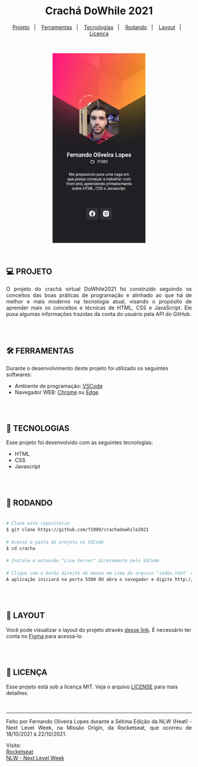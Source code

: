 <h1 align="center">
    Crachá DoWhile 2021
</h1>

<p align="center">
  <a href="#-projeto">Projeto</a>&nbsp;&nbsp;&nbsp;|&nbsp;&nbsp;&nbsp;
  <a href="#-ferramentas">Ferramentas</a>&nbsp;&nbsp;&nbsp;|&nbsp;&nbsp;&nbsp;
  <a href="#-tecnologias">Tecnologias</a>&nbsp;&nbsp;&nbsp;|&nbsp;&nbsp;&nbsp;
  <a href="#-rodando">Rodando</a>&nbsp;&nbsp;&nbsp;|&nbsp;&nbsp;&nbsp;
  <a href="#-layout">Layout</a>&nbsp;&nbsp;&nbsp;|&nbsp;&nbsp;&nbsp;
  <a href="#-licença">Licença</a>
</p>

<br/>

<p align="center">
    <img alt="Crachá DoWhile2021" src="images/layout.png" width="50%">
</p>

<br/>

## 💻 PROJETO

<p align="justify">
O projeto do crachá virtual DoWhile2021 foi construído seguindo os conceitos das boas práticas de programação e alinhado ao que há de melhor e mais moderno na tecnologia atual, visando o propósito de aprender mais os conceitos e técnicas de HTML, CSS e JavaScript. Ele puxa algumas informações trazidas da conta do usuário pela API do GitHub.
</p>

<br/><br/>

## 🛠 FERRAMENTAS

Durante o desenvolvimento deste projeto foi utilizado os seguintes softwares:

- Ambiente de programação: [VSCode](https://code.visualstudio.com/)
- Navegador WEB: [Chrome](https://www.google.com/intl/pt-BR/chrome/) ou [Edge](https://www.microsoft.com/pt-br/edge)


<br/><br/>

## 🚀 TECNOLOGIAS

Esse projeto foi desenvolvido com as seguintes tecnologias:

- HTML
- CSS
- Javascript

<br/><br/>

## 🧭 RODANDO

```bash

# Clone este repositório
$ git clone https://github.com/f1989/crachadowhile2021

# Acesse a pasta do projeto no VSCode
$ cd cracha

# Instale a extensão "Live Server" diretamente pelo VSCode

# Clique com o botão direito do mouse em cima do arquivo "index.html" e escolha a opção "Open with Live Server" 
A aplicação iniciará na porta 5500 OU abra o navegador e digite http://localhost:5500 ou http://127.0.0.1:5500/

```

<br/><br/>

## 🔖 LAYOUT

Você pode visualizar o layout do projeto através [desse link](https://www.figma.com/file/bVPY9Y6300VXwMf522hnCt/). É necessário ter conta no [Figma](http://figma.com/) para acessá-lo.

<br/><br/>

## 📝 LICENÇA

Esse projeto está sob a licença MIT. Veja o arquivo [LICENSE](LICENSE.md) para mais detalhes.

<br/>

---

<p align="justify">
    Feito por Fernando Oliveira Lopes durante a Sétima Edição da NLW (Heat) - Next Level Week, na Missão Origin, da Rocketseat, que ocorreu de 18/10/2021 à 22/10/2021.
</p>

Visite: 
<br/>
[Rocketseat](https://rocketseat.com.br/)
<br/>
[NLW - Next Level Week](https://nextlevelweek.com/)